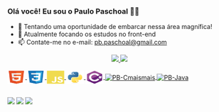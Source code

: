### Olá você! Eu sou o Paulo Paschoal 👋💬

- 🔭 Tentando uma oportunidade de embarcar nessa área magnífica!
- 🌱 Atualmente focando os estudos no front-end
- 📫 Contate-me no e-mail: pb.paschoal@gmail.com

<div align="center">
  <a href="https://github.com/pbpaschoal">
  <img height="180em" src="https://github-readme-stats.vercel.app/api?username=pbpaschoal&show_icons=true&theme=dark&include_all_commits=true&count_private=true"/>
  <img height="180em" src="https://github-readme-stats.vercel.app/api/top-langs/?username=pbpaschoal&layout=compact&langs_count=7&theme=dark"/>
</div>
  
  <div style="display: inline_block"><br>
  <img align="center" alt="PB-HTML" height="30" width="40" src="https://raw.githubusercontent.com/devicons/devicon/master/icons/html5/html5-original.svg">
  <img align="center" alt="PB-CSS" height="30" width="40" src="https://raw.githubusercontent.com/devicons/devicon/master/icons/css3/css3-original.svg">
    <img align="center" alt="PB-Js" height="30" width="40" src="https://raw.githubusercontent.com/devicons/devicon/master/icons/javascript/javascript-plain.svg">
  <img align="center" alt="PB-Python" height="30" width="40" src="https://raw.githubusercontent.com/devicons/devicon/master/icons/python/python-original.svg">
    <img align="center" alt="PB-Csharp" height="30" width="40" src="https://raw.githubusercontent.com/devicons/devicon/master/icons/csharp/csharp-original.svg">
    <img align="center" alt="PB-Cmaismais" height="30" width="40" src="https://cdn.jsdelivr.net/gh/devicons/devicon/icons/cplusplus/cplusplus-original.svg" />
    <img align="center" alt="PB-Java" height="30" width="40" src="https://cdn.jsdelivr.net/gh/devicons/devicon/icons/java/java-original.svg" />
</div>
  
  ## 
 
 <div>
  <a href = "mailto:pb.paschoal@gmail.com"><img src="https://img.shields.io/badge/-Gmail-%23333?style=for-the-badge&logo=gmail&logoColor=white" target="_blank"></a>
  <a href="https://www.linkedin.com/in/pbpaschoal/" target="_blank"><img src="https://img.shields.io/badge/-LinkedIn-%230077B5?style=for-the-badge&logo=linkedin&logoColor=white" target="_blank"></a>
   <a href="https://instagram.com/pchtec" target="_blank"><img src="https://img.shields.io/badge/-Instagram-%23E4405F?style=for-the-badge&logo=instagram&logoColor=white" target="_blank"></a> 
</div>
